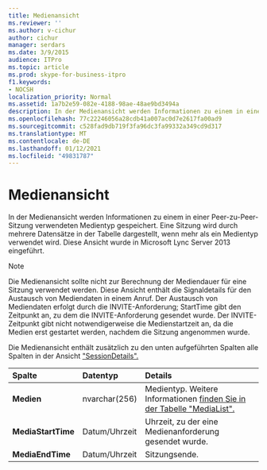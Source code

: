 ```yaml
---
title: Medienansicht
ms.reviewer: ''
ms.author: v-cichur
author: cichur
manager: serdars
ms.date: 3/9/2015
audience: ITPro
ms.topic: article
ms.prod: skype-for-business-itpro
f1.keywords:
- NOCSH
localization_priority: Normal
ms.assetid: 1a7b2e59-082e-4188-98ae-48ae9bd3494a
description: In der Medienansicht werden Informationen zu einem in einer Peer-zu-Peer-Sitzung verwendeten Medientyp gespeichert. Eine Sitzung wird durch mehrere Datensätze in der Tabelle dargestellt, wenn mehr als ein Medientyp verwendet wird. Diese Ansicht wurde in Microsoft Lync Server 2013 eingeführt.
ms.openlocfilehash: 77c22246056a28cdb41a007ac0d7e2617fa00ad9
ms.sourcegitcommit: c528fad9db719f3fa96dc3fa99332a349cd9d317
ms.translationtype: MT
ms.contentlocale: de-DE
ms.lasthandoff: 01/12/2021
ms.locfileid: "49831787"
---
```

# <a name="media-view"></a>Medienansicht
 
In der Medienansicht werden Informationen zu einem in einer Peer-zu-Peer-Sitzung verwendeten Medientyp gespeichert. Eine Sitzung wird durch mehrere Datensätze in der Tabelle dargestellt, wenn mehr als ein Medientyp verwendet wird. Diese Ansicht wurde in Microsoft Lync Server 2013 eingeführt.
  
> [!NOTE]
> Die Medienansicht sollte nicht zur Berechnung der Mediendauer für eine Sitzung verwendet werden. Diese Ansicht enthält die Signaldetails für den Austausch von Mediendaten in einem Anruf. Der Austausch von Mediendaten erfolgt durch die INVITE-Anforderung; StartTime gibt den Zeitpunkt an, zu dem die INVITE-Anforderung gesendet wurde. Der INVITE-Zeitpunkt gibt nicht notwendigerweise die Medienstartzeit an, da die Medien erst gestartet werden, nachdem die Sitzung angenommen wurde. 
  
Die Medienansicht enthält zusätzlich zu den unten aufgeführten Spalten alle Spalten in der Ansicht ["SessionDetails".](sessiondetails-0.md)
  
|**Spalte**|**Datentyp**|**Details**|
|:-----|:-----|:-----|
|**Medien** <br/> |nvarchar(256)  <br/> |Medientyp. Weitere Informationen [finden Sie in der Tabelle "MediaList".](medialist.md) <br/> |
|**MediaStartTime** <br/> |Datum/Uhrzeit  <br/> |Uhrzeit, zu der eine Medienanforderung gesendet wurde.  <br/> |
|**MediaEndTime** <br/> |Datum/Uhrzeit  <br/> |Sitzungsende.  <br/> |
   

